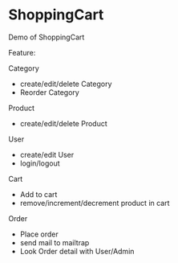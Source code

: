 # ShoppingCart

Demo of ShoppingCart

Feature:

Category
- create/edit/delete Category
- Reorder Category

Product
- create/edit/delete Product

User
- create/edit User
- login/logout

Cart
- Add to cart
- remove/increment/decrement product in cart

Order
- Place order
- send mail to mailtrap
- Look Order detail with User/Admin
